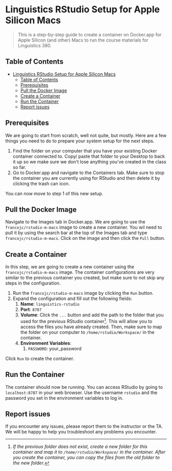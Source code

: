 # Linguistics RStudio Setup for Apple Silicon Macs

> This is a step-by-step guide to create a container on Docker.app for Apple Silicon (and other) Macs to run the course materials for Linguistics 380.

## Table of Contents

- [Linguistics RStudio Setup for Apple Silicon Macs](#linguistics-rstudio-setup-for-apple-silicon-macs)
  - [Table of Contents](#table-of-contents)
  - [Prerequisites](#prerequisites)
  - [Pull the Docker Image](#pull-the-docker-image)
  - [Create a Container](#create-a-container)
  - [Run the Container](#run-the-container)
  - [Report issues](#report-issues)

## Prerequisites

We are going to start from scratch, well not quite, but mostly. Here are a few things you need to do to prepare your system setup for the next steps.

1. Find the folder on your computer that you have your existing Docker container connected to. Copy/ paste that folder to your Desktop to back it up so we make sure we don't lose anything you've created in the class so far.
2. Go to Docker.app and navigate to the Containers tab. Make sure to stop the container you are currently using for RStudio and then delete it by clicking the trash can icon.

You can now move to step 1 of this new setup.

## Pull the Docker Image

Navigate to the Images tab in Docker.app. We are going to use the `francojc/rstudio-m-macs` image to create a new container. You wil need to pull it by using the search bar at the top of the Images tab and type `francojc/rstudio-m-macs`. Click on the image and then click the `Pull` button.

## Create a Container

In this step, we are going to create a new container using the `francojc/rstudio-m-macs` image. The container configurations are very similar to the previous container you created, but make sure to not skip any steps in the configuration.

1. Run the `francojc/rstudio-m-macs` image by clicking the `Run` button.
2. Expand the configuration and fill out the following fields:
   1. **Name**: `linguistics-rstudio`
   2. **Port**: `8787`
   3. **Volume**: Click the `...` button and add the path to the folder that you used for the previous RStudio container[^note]. This will allow you to access the files you have already created. Then, make sure to map the folder on your computer to `/home/rstudio/Workspace/` in the container.
   4. **Environment Variables**:
      1. `PASSWORD`: your_password

Click `Run` to create the container.

[^note]: *If the previous folder does not exist, create a new folder for this container and map it to `/home/rstudio/Workspace/` in the container. After you create the container, you can copy the files from the old folder to the new folder.*

## Run the Container

The container should now be running. You can access RStudio by going to `localhost:8787` in your web browser. Use the username `rstudio` and the password you set in the environment variables to log in.

## Report issues

If you encounter any issues, please report them to the instructor or the TA. We will be happy to help you troubleshoot any problems you encounter.


